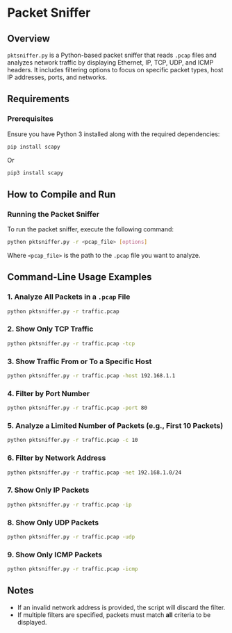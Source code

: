 # Packet Sniffer

## Overview
`pktsniffer.py` is a Python-based packet sniffer that reads `.pcap` files and analyzes network traffic by displaying Ethernet, IP, TCP, UDP, and ICMP headers. It includes filtering options to focus on specific packet types, host IP addresses, ports, and networks.

## Requirements

### Prerequisites
Ensure you have Python 3 installed along with the required dependencies:

```sh
pip install scapy
```
Or

```sh
pip3 install scapy
```

## How to Compile and Run

### Running the Packet Sniffer
To run the packet sniffer, execute the following command:

```sh
python pktsniffer.py -r <pcap_file> [options]
```

Where `<pcap_file>` is the path to the `.pcap` file you want to analyze.

## Command-Line Usage Examples

### 1. Analyze All Packets in a `.pcap` File
```sh
python pktsniffer.py -r traffic.pcap
```

### 2. Show Only TCP Traffic
```sh
python pktsniffer.py -r traffic.pcap -tcp
```

### 3. Show Traffic From or To a Specific Host
```sh
python pktsniffer.py -r traffic.pcap -host 192.168.1.1
```

### 4. Filter by Port Number
```sh
python pktsniffer.py -r traffic.pcap -port 80
```

### 5. Analyze a Limited Number of Packets (e.g., First 10 Packets)
```sh
python pktsniffer.py -r traffic.pcap -c 10
```

### 6. Filter by Network Address
```sh
python pktsniffer.py -r traffic.pcap -net 192.168.1.0/24
```

### 7. Show Only IP Packets
```sh
python pktsniffer.py -r traffic.pcap -ip
```

### 8. Show Only UDP Packets
```sh
python pktsniffer.py -r traffic.pcap -udp
```

### 9. Show Only ICMP Packets
```sh
python pktsniffer.py -r traffic.pcap -icmp
```



## Notes
- If an invalid network address is provided, the script will discard the filter.
- If multiple filters are specified, packets must match **all** criteria to be displayed.


